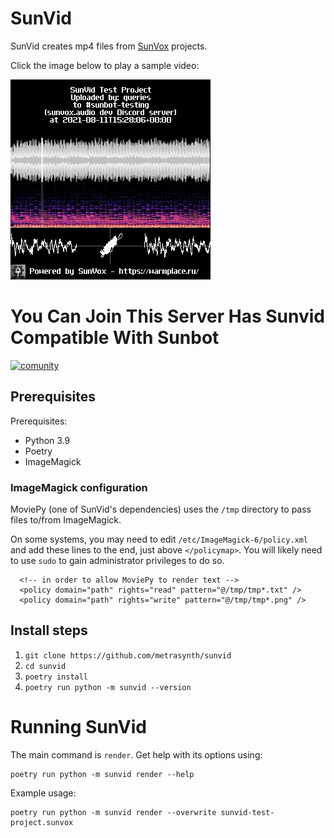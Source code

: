 # SunVid

SunVid creates mp4 files from [SunVox](https://warmplace.ru/soft/sunvox/) projects.

Click the image below to play a sample video:

[![SunVid test project video](sunvox-test-project.png)](sunvid-test-project.mp4)

# You Can Join This Server Has Sunvid Compatible With Sunbot

[![comunity](https://img.shields.io/badge/chat%20on-discord-7289DA?logo=discord&logoColor=white)](https://discord.gg/2wVhZJjYTv)



## Prerequisites

Prerequisites:

- Python 3.9
- Poetry
- ImageMagick

### ImageMagick configuration

MoviePy (one of SunVid's dependencies) uses the `/tmp` directory
to pass files to/from ImageMagick.

On some systems, you may need to edit `/etc/ImageMagick-6/policy.xml`
and add these lines to the end, just above `</policymap>`.
You will likely need to use `sudo` to gain administrator privileges to do so.

```
  <!-- in order to allow MoviePy to render text -->
  <policy domain="path" rights="read" pattern="@/tmp/tmp*.txt" />
  <policy domain="path" rights="write" pattern="@/tmp/tmp*.png" />
```

## Install steps

1. `git clone https://github.com/metrasynth/sunvid`
2. `cd sunvid`
3. `poetry install`
4. `poetry run python -m sunvid --version`

# Running SunVid

The main command is `render`. Get help with its options using:

    poetry run python -m sunvid render --help

Example usage:

    poetry run python -m sunvid render --overwrite sunvid-test-project.sunvox
